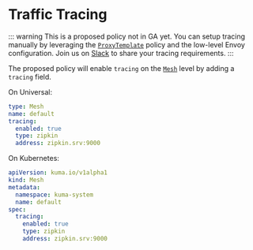 # Traffic Tracing

::: warning
This is a proposed policy not in GA yet. You can setup tracing manually by leveraging the [`ProxyTemplate`](#proxy-template) policy and the low-level Envoy configuration. Join us on [Slack](/community) to share your tracing requirements.
:::

The proposed policy will enable `tracing` on the [`Mesh`](#mesh) level by adding a `tracing` field.

On Universal:

```yaml
type: Mesh
name: default
tracing:
  enabled: true
  type: zipkin
  address: zipkin.srv:9000
```

On Kubernetes:

```yaml
apiVersion: kuma.io/v1alpha1
kind: Mesh
metadata:
  namespace: kuma-system
  name: default
spec:
  tracing:
    enabled: true
    type: zipkin
    address: zipkin.srv:9000
```